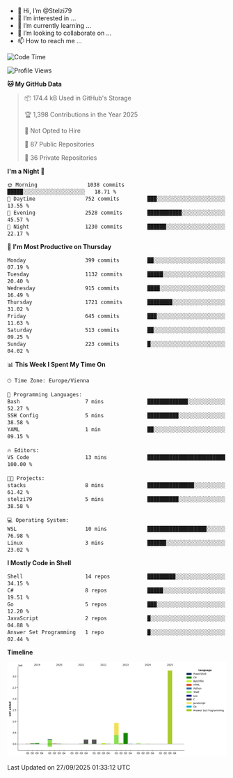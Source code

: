 - 👋 Hi, I’m @Stelzi79
- 👀 I’m interested in ...
- 🌱 I’m currently learning ...
- 💞️ I’m looking to collaborate on ...
- 📫 How to reach me ...

<!--START_SECTION:waka-->
![Code Time](http://img.shields.io/badge/Code%20Time-1%2C144%20hrs%2058%20mins-blue)

![Profile Views](http://img.shields.io/badge/Profile%20Views-1-blue)

**🐱 My GitHub Data** 

> 📦 174.4 kB Used in GitHub's Storage 
 > 
> 🏆 1,398 Contributions in the Year 2025
 > 
> 🚫 Not Opted to Hire
 > 
> 📜 87 Public Repositories 
 > 
> 🔑 36 Private Repositories 
 > 
**I'm a Night 🦉** 

```text
🌞 Morning                1038 commits        █████░░░░░░░░░░░░░░░░░░░░   18.71 % 
🌆 Daytime                752 commits         ███░░░░░░░░░░░░░░░░░░░░░░   13.55 % 
🌃 Evening                2528 commits        ███████████░░░░░░░░░░░░░░   45.57 % 
🌙 Night                  1230 commits        ██████░░░░░░░░░░░░░░░░░░░   22.17 % 
```
📅 **I'm Most Productive on Thursday** 

```text
Monday                   399 commits         ██░░░░░░░░░░░░░░░░░░░░░░░   07.19 % 
Tuesday                  1132 commits        █████░░░░░░░░░░░░░░░░░░░░   20.40 % 
Wednesday                915 commits         ████░░░░░░░░░░░░░░░░░░░░░   16.49 % 
Thursday                 1721 commits        ████████░░░░░░░░░░░░░░░░░   31.02 % 
Friday                   645 commits         ███░░░░░░░░░░░░░░░░░░░░░░   11.63 % 
Saturday                 513 commits         ██░░░░░░░░░░░░░░░░░░░░░░░   09.25 % 
Sunday                   223 commits         █░░░░░░░░░░░░░░░░░░░░░░░░   04.02 % 
```


📊 **This Week I Spent My Time On** 

```text
🕑︎ Time Zone: Europe/Vienna

💬 Programming Languages: 
Bash                     7 mins              █████████████░░░░░░░░░░░░   52.27 % 
SSH Config               5 mins              ██████████░░░░░░░░░░░░░░░   38.58 % 
YAML                     1 min               ██░░░░░░░░░░░░░░░░░░░░░░░   09.15 % 

🔥 Editors: 
VS Code                  13 mins             █████████████████████████   100.00 % 

🐱‍💻 Projects: 
stacks                   8 mins              ███████████████░░░░░░░░░░   61.42 % 
stelzi79                 5 mins              ██████████░░░░░░░░░░░░░░░   38.58 % 

💻 Operating System: 
WSL                      10 mins             ███████████████████░░░░░░   76.98 % 
Linux                    3 mins              ██████░░░░░░░░░░░░░░░░░░░   23.02 % 
```

**I Mostly Code in Shell** 

```text
Shell                    14 repos            █████████░░░░░░░░░░░░░░░░   34.15 % 
C#                       8 repos             █████░░░░░░░░░░░░░░░░░░░░   19.51 % 
Go                       5 repos             ███░░░░░░░░░░░░░░░░░░░░░░   12.20 % 
JavaScript               2 repos             █░░░░░░░░░░░░░░░░░░░░░░░░   04.88 % 
Answer Set Programming   1 repo              █░░░░░░░░░░░░░░░░░░░░░░░░   02.44 % 
```



**Timeline**

![Lines of Code chart](https://raw.githubusercontent.com/Stelzi79/Stelzi79/main/assets/bar_graph.png)


 Last Updated on 27/09/2025 01:33:12 UTC
<!--END_SECTION:waka-->

<!---
Stelzi79/Stelzi79 is a ✨ special ✨ repository because its `README.md` (this file) appears on your GitHub profile.
You can click the Preview link to take a look at your changes.
--->
